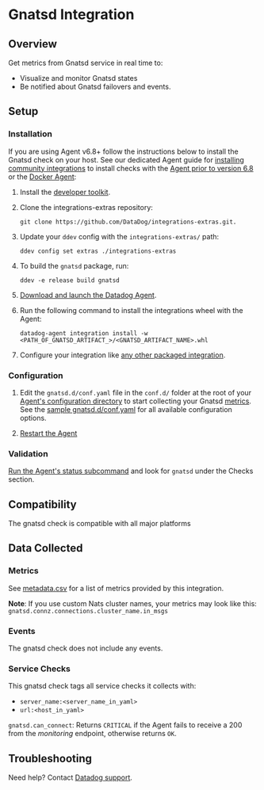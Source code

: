 # Gnatsd Integration

## Overview

Get metrics from Gnatsd service in real time to:

- Visualize and monitor Gnatsd states
- Be notified about Gnatsd failovers and events.

## Setup

### Installation

If you are using Agent v6.8+ follow the instructions below to install the Gnatsd check on your host. See our dedicated Agent guide for [installing community integrations][1] to install checks with the [Agent prior to version 6.8][2] or the [Docker Agent][3]:

1. Install the [developer toolkit][4].
2. Clone the integrations-extras repository:

   ```shell
   git clone https://github.com/DataDog/integrations-extras.git.
   ```

3. Update your `ddev` config with the `integrations-extras/` path:

   ```shell
   ddev config set extras ./integrations-extras
   ```

4. To build the `gnatsd` package, run:

   ```shell
   ddev -e release build gnatsd
   ```

5. [Download and launch the Datadog Agent][5].
6. Run the following command to install the integrations wheel with the Agent:

   ```shell
   datadog-agent integration install -w <PATH_OF_GNATSD_ARTIFACT_>/<GNATSD_ARTIFACT_NAME>.whl
   ```

7. Configure your integration like [any other packaged integration][6].

### Configuration

1. Edit the `gnatsd.d/conf.yaml` file in the `conf.d/` folder at the root of your [Agent's configuration directory][7] to start collecting your Gnatsd [metrics](#metrics). See the [sample gnatsd.d/conf.yaml][8] for all available configuration options.

2. [Restart the Agent][9]

### Validation

[Run the Agent's status subcommand][10] and look for `gnatsd` under the Checks section.

## Compatibility

The gnatsd check is compatible with all major platforms

## Data Collected

### Metrics

See [metadata.csv][11] for a list of metrics provided by this integration.

**Note**: If you use custom Nats cluster names, your metrics may look like this:
`gnatsd.connz.connections.cluster_name.in_msgs`

### Events

The gnatsd check does not include any events.

### Service Checks

This gnatsd check tags all service checks it collects with:

- `server_name:<server_name_in_yaml>`
- `url:<host_in_yaml>`

`gnatsd.can_connect`:
Returns `CRITICAL` if the Agent fails to receive a 200 from the _monitoring_ endpoint, otherwise returns `OK`.

## Troubleshooting

Need help? Contact [Datadog support][12].

[1]: https://docs.datadoghq.com/agent/guide/community-integrations-installation-with-docker-agent
[2]: https://docs.datadoghq.com/agent/guide/community-integrations-installation-with-docker-agent/?tab=agentpriorto68
[3]: https://docs.datadoghq.com/agent/guide/community-integrations-installation-with-docker-agent/?tab=docker
[4]: https://docs.datadoghq.com/developers/integrations/new_check_howto/#developer-toolkit
[5]: https://app.datadoghq.com/account/settings#agent
[6]: https://docs.datadoghq.com/getting_started/integrations
[7]: https://docs.datadoghq.com/agent/guide/agent-configuration-files/#agent-configuration-directory
[8]: https://github.com/DataDog/integrations-extras/blob/master/gnatsd/datadog_checks/gnatsd/data/conf.yaml.example
[9]: https://docs.datadoghq.com/agent/guide/agent-commands/#start-stop-and-restart-the-agent
[10]: https://docs.datadoghq.com/agent/guide/agent-commands/#service-status
[11]: https://github.com/DataDog/datadog-sdk-testing/blob/master/lib/config/metadata.csv
[12]: https://docs.datadoghq.com/help
